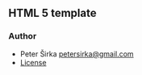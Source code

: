 ## HTML 5 template



### Author

- Peter Širka <petersirka@gmail.com>
- [License](https://www.totaljs.com/license/)